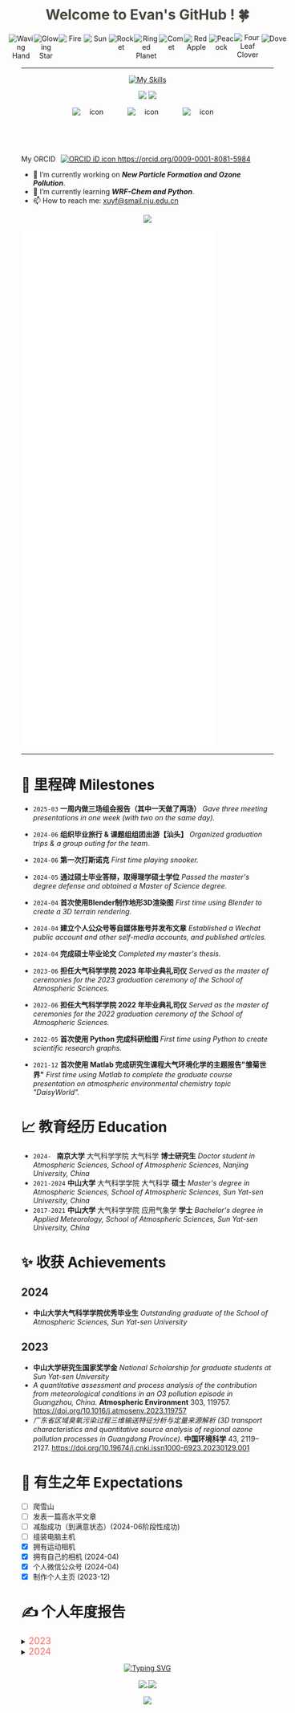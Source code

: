 <!--
**xuyf-web/xuyf-web** is a ✨ _special_ ✨ repository because its `README.md` (this file) appears on your GitHub profile.

Here are some ideas to get you started:

- 🔭 I’m currently working on ...
- 🌱 I’m currently learning ...
- 👯 I’m looking to collaborate on ...
- 🤔 I’m looking for help with ...
- 💬 Ask me about ...
- 📫 How to reach me: ...
- 😄 Pronouns: ...
- ⚡ Fun fact: ...
-->
<div align="center">
<h1 style="color:rgb(72, 68, 60); align-items: center;">Welcome to Evan's GitHub ! 🍀</h1>

<!-- Dynamic Emojis -->
<div style="display: flex; justify-content: center; align-items: center;">
  <img src="https://raw.githubusercontent.com/Tarikul-Islam-Anik/Animated-Fluent-Emojis/master/Emojis/Hand%20gestures/Waving%20Hand.png" alt="Waving Hand" width="50" height="50" />
  <img src="https://raw.githubusercontent.com/Tarikul-Islam-Anik/Animated-Fluent-Emojis/master/Emojis/Travel%20and%20places/Glowing%20Star.png" alt="Glowing Star" width="50" height="50" />
  <img src="https://raw.githubusercontent.com/Tarikul-Islam-Anik/Animated-Fluent-Emojis/master/Emojis/Travel%20and%20places/Fire.png" alt="Fire" width="50" height="50" />
  <img src="https://raw.githubusercontent.com/Tarikul-Islam-Anik/Animated-Fluent-Emojis/master/Emojis/Travel%20and%20places/Sun.png" alt="Sun" width="50" height="50" />  
  <img src="https://raw.githubusercontent.com/Tarikul-Islam-Anik/Animated-Fluent-Emojis/master/Emojis/Travel%20and%20places/Rocket.png" alt="Rocket" width="50" height="50" />
  <img src="https://raw.githubusercontent.com/Tarikul-Islam-Anik/Animated-Fluent-Emojis/master/Emojis/Travel%20and%20places/Ringed%20Planet.png" alt="Ringed Planet" width="50" height="50" />
  <img src="https://raw.githubusercontent.com/Tarikul-Islam-Anik/Animated-Fluent-Emojis/master/Emojis/Travel%20and%20places/Comet.png" alt="Comet" width="50" height="50" />
  <img src="https://raw.githubusercontent.com/Tarikul-Islam-Anik/Animated-Fluent-Emojis/master/Emojis/Food/Red%20Apple.png" alt="Red Apple" width="50" height="50" />
  <img src="https://raw.githubusercontent.com/Tarikul-Islam-Anik/Animated-Fluent-Emojis/master/Emojis/Animals/Peacock.png" alt="Peacock" width="50" height="50" />
  <img src="https://raw.githubusercontent.com/Tarikul-Islam-Anik/Animated-Fluent-Emojis/master/Emojis/Animals/Four%20Leaf%20Clover.png" alt="Four Leaf Clover" width="55" height="55" />
  <img src="https://raw.githubusercontent.com/Tarikul-Islam-Anik/Animated-Fluent-Emojis/master/Emojis/Animals/Dove.png" alt="Dove" width="50" height="50" />
</div>

---

<!-- Picture: Hello I'm Evan -->
<!-- <div align="center"> <img src="https://picgo-evan.oss-cn-guangzhou.aliyuncs.com/img/202312251523104.png" width = 500 /> </div> -->


<!-- Skills Emoji -->
[![My Skills](https://skillicons.dev/icons?i=py,matlab,linux,bash,github,git,blender,vscode,anaconda,vim,gmail,md,obsidian,ps&theme=dark&perline=7)](https://skillicons.dev)

<!-- old Skills Emoji -->
<!-- <p align="center"> <a href="https://www.python.org" target="_blank" rel="noreferrer"> <img src="https://raw.githubusercontent.com/devicons/devicon/master/icons/python/python-original.svg" alt="python" width="40" height="40"/> </a> </a> <a href="https://git-scm.com/" target="_blank" rel="noreferrer"> <img src="https://www.vectorlogo.zone/logos/git-scm/git-scm-icon.svg" alt="git" width="40" height="40"/> </a> <a href="https://www.gnu.org/software/bash/" target="_blank" rel="noreferrer"> <img src="https://www.vectorlogo.zone/logos/gnu_bash/gnu_bash-icon.svg" alt="bash" width="40" height="40"/> <a href="https://www.linux.org/" target="_blank" rel="noreferrer"> <img src="https://raw.githubusercontent.com/devicons/devicon/master/icons/linux/linux-original.svg" alt="linux" width="40" height="40"/> </a> <a href="https://www.mathworks.com/" target="_blank" rel="noreferrer"> <img src="https://upload.wikimedia.org/wikipedia/commons/2/21/Matlab_Logo.png" alt="matlab" width="40" height="40"/> </a> </p> -->

<!-- badge
https://shields.io/badges
 -->

<p align = "center">
    <img src="https://wakatime.com/badge/user/018c774b-c902-4ca7-ade8-ee572ad126a7.svg?style=plastic"/>
    <img src="https://komarev.com/ghpvc/?username=xuyf-web&color=orange&style=plastic"/>
</p>
<!-- <p align = "center">
    <img src="https://img.shields.io/badge/Software_&_App-PowerUser-red"/>
    <img src="https://img.shields.io/badge/Tools-Enthusiast-red"/>
    <img src="https://img.shields.io/badge/-Python-blue"/>
    <img src="https://img.shields.io/badge/-VS_Code-orange"/>
    <img src="https://img.shields.io/badge/-Zotero-orange"/>
    <img src="https://img.shields.io/badge/-Obsidian-orange"/>
</p>
<p align = "center">
    <img src="https://img.shields.io/badge/Atmospheric-Sciences-blue"/>
    <img src="https://img.shields.io/badge/Chemical_Transport_Models-WRF_Chem-blue"/>
    <img src="https://img.shields.io/badge/Chemical_Transport_Models-CMAQ-blue"/>
</p> -->

<div style="display: flex; align-items: center;justify-content: center;"><img src="https://techstack-generator.vercel.app/python-icon.svg" alt="icon" width="80" style="width: 80px; height: 80px; margin-right: 30px; margin-bottom: 0px;" /><img src="https://techstack-generator.vercel.app/github-icon.svg" alt="icon" width="80" style="width: 80px; height: 80px; margin-right: 30px; margin-bottom: 0px;" /><img src="https://techstack-generator.vercel.app/prettier-icon.svg" alt="icon" width="80" style="width: 80px; height: 80px; margin-right: 0px; margin-bottom: 0px;" /></div>

</div>

<!-- ORCID -->
My ORCID
<a id="cy-effective-orcid-url" class="underline" href="https://orcid.org/0009-0001-8081-5984" target="orcid.widget" rel="me noopener noreferrer" style="vertical-align: top"><img src="https://orcid.org/sites/default/files/images/orcid_16x16.png" style="width: 1em; margin-inline-start: 0.5em" alt="ORCID iD icon"/> https://orcid.org/0009-0001-8081-5984
</a>

- 🔭 I’m currently working on ***New Particle Formation and Ozone Pollution***.
- 🌱 I’m currently learning ***WRF-Chem and Python***.
- 📫 How to reach me: xuyf@smail.nju.edu.cn

<!-- <p align = "center">
    <img width="50%" src="https://github-readme-streak-stats.herokuapp.com/?user=xuyf-web&show_icons=true&locale=en&layout=compact&theme=radical" />
</p> -->

<div style="display: grid; place-items: center; margin: 0">
  <a href="https://github.com/ryo-ma/github-profile-trophy">
    <img height="200" src="https://github-profile-trophy.vercel.app/?username=xuyf-web&theme=onedark&title=-PullRequest,-Stars,-Issues,-Reviews">
  </a>
</div>


<!-- Stats Words -->
![Metrics](github-metrics.svg)



---

# 🚩 里程碑 Milestones
<!-- 
记录我取得的一些有意思的进步
 -->
* `2025-03`
**一周内做三场组会报告（其中一天做了两场）**
*Gave three meeting presentations in one week (with two on the same day).*

* `2024-06`
**组织毕业旅行 & 课题组组团出游【汕头】**
*Organized graduation trips & a group outing for the team.*

* `2024-06`
**第一次打斯诺克**
*First time playing snooker.*

* `2024-05`
**通过硕士毕业答辩，取得理学硕士学位**
*Passed the master's degree defense and obtained a Master of Science degree.*

* `2024-04`
**首次使用Blender制作地形3D渲染图**
*First time using Blender to create a 3D terrain rendering.*

* `2024-04`
**建立个人公众号等自媒体账号并发布文章**
*Established a Wechat public account and other self-media accounts, and published articles.*

* `2024-04`
**完成硕士毕业论文**
*Completed my master's thesis.*

* `2023-06`
**担任大气科学学院 2023 年毕业典礼司仪**
*Served as the master of ceremonies for the 2023 graduation ceremony of the School of Atmospheric Sciences.*

* `2022-06`
**担任大气科学学院 2022 年毕业典礼司仪**
*Served as the master of ceremonies for the 2022 graduation ceremony of the School of Atmospheric Sciences.*

* `2022-05`
**首次使用 Python 完成科研绘图**
*First time using Python to create scientific research graphs.*

* `2021-12`
**首次使用 Matlab 完成研究生课程大气环境化学的主题报告"雏菊世界"**
*First time using Matlab to complete the graduate course presentation on atmospheric environmental chemistry topic "DaisyWorld".*


# 📈 教育经历 Education 

* `2024- `
**南京大学** 大气科学学院 大气科学 **博士研究生**
*Doctor student in Atmospheric Sciences, School of Atmospheric Sciences, Nanjing University, China*
* `2021-2024`
**中山大学** 大气科学学院 大气科学 **硕士**
*Master's degree in Atmospheric Sciences, School of Atmospheric Sciences, Sun Yat-sen University, China*
* `2017-2021`
**中山大学** 大气科学学院 应用气象学 **学士**
*Bachelor's degree in Applied Meteorology, School of Atmospheric Sciences, Sun Yat-sen University, China*

# ✨ 收获 Achievements
<!-- 
记录我取得的成绩
 -->
## 2024
* **中山大学大气科学学院优秀毕业生**
*Outstanding graduate of the School of Atmospheric Sciences, Sun Yat-sen University*

## 2023
* **中山大学研究生国家奖学金**
*National Scholarship for graduate students at Sun Yat-sen University*
* *A quantitative assessment and process analysis of the contribution from meteorological conditions in an O3 pollution episode in Guangzhou, China.* **Atmospheric Environment** 303, 119757. https://doi.org/10.1016/j.atmosenv.2023.119757
* *广东省区域臭氧污染过程三维输送特征分析与定量来源解析 (3D transport characteristics and quantitative source analysis of regional ozone pollution processes in Guangdong Province)*. **中国环境科学** 43, 2119–2127. https://doi.org/10.19674/j.cnki.issn1000-6923.20230129.001 

# 💖 有生之年 Expectations
<!-- 
记录我计划完成或希望实现的目标
 -->
- [ ] 爬雪山
- [ ] 发表一篇高水平文章
- [ ] 减脂成功（到满意状态）(2024-06阶段性成功)
- [ ] 组装电脑主机
- [x] 拥有运动相机
- [x] 拥有自己的相机 (2024-04)
- [x] 个人微信公众号 (2024-04)
- [x] 制作个人主页 (2023-12)

# ✍ 个人年度报告
<!-- 
记录每年有趣的数据统计
<details> 
<summary><font size="4" color="#ff6666">年份</font></summary>

contents ...
</details>
 -->
<details> 
<summary><font size="4" color="#ff6666">2023</font></summary>

<div align="center"> <img src="https://picgo-evan.oss-cn-guangzhou.aliyuncs.com/img/202401121751002.png" width = 800 /> </div>
</details>

<details> 
<summary><font size="4" color="#ff6666">2024</font></summary>

[微信公众号：亦非笔记](https://mp.weixin.qq.com/s/usovEuONBYfIFJyQ6paM1g)
</details>

<p align = "center">
    <a href="https://git.io/typing-svg"><img src="https://readme-typing-svg.herokuapp.com?font=Fira+Code&pause=999&center=true&vCenter=true&width=435&lines=Learning+is+a+Lifelong+Wealth." alt="Typing SVG" /></a>
</p>

<!-- find themes on https://github.com/anuraghazra/github-readme-stats/blob/master/themes/README.md -->
<p align = "center">
    <a href="https://github.com/anuraghazra/github-readme-stats">
    <img height=180 align="center" src="https://github-readme-stats.vercel.app/api?username=xuyf-web&show_icons=true&theme=calm_pink" />
    </a>
    <a href="https://github.com/anuraghazra/convoychat">
    <img height=180 align="center" src="https://github-readme-stats.vercel.app/api/top-langs?username=xuyf-web&size_weight=0.2&count_weight=1&layout=compact&card_width=320&theme=radical" />
    </a>
</p>

<!-- [![Harlok's WakaTime stats](https://github-readme-stats.vercel.app/api/wakatime?username=xuyfweb&layout=compact)](https://github.com/anuraghazra/github-readme-stats) -->

<p align = "center">
    <a href="https://github.com/anuraghazra/github-readme-stats">
    <img height=350 align="center" src="https://github-readme-stats.vercel.app/api/wakatime?username=xuyfweb&layout=compact&theme=radical" />
    </a>
    
</p>
